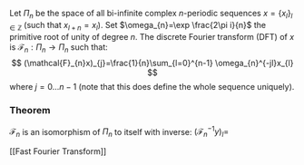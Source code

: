 Let $\Pi_{n}$ be the space of all bi-infinite complex $n$-periodic sequences $x=\{ x_{l} \}_{l\in \mathbb{Z}}$ (such that $x_{l+n}=x_{l}$). 
Set $\omega_{n}=\exp \frac{2\pi i}{n}$ the primitive root of unity of degree $n$. 
The discrete Fourier transform (DFT) of $x$ is $\mathcal{F}_{n}:\Pi_{n}\to \Pi_{n}$ such that:
$$
(\mathcal{F}_{n}x)_{j}=\frac{1}{n}\sum_{l=0}^{n-1} \omega_{n}^{-jl}x_{l}
$$
where $j=0\dots n-1$ 
(note that this does define the whole sequence uniquely).

### Theorem
$\mathcal{F}_{n}$ is an isomorphism of $\Pi_{n}$ to itself with inverse:
$(\mathcal{F}^{-1}_{n}y)_{l}=$

[[Fast Fourier Transform]]